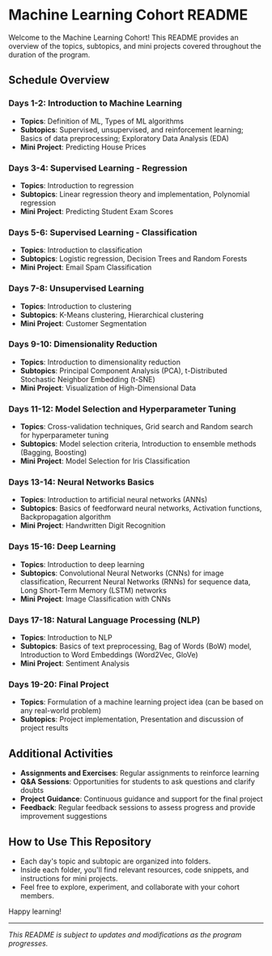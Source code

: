 # Machine Learning Cohort README

Welcome to the Machine Learning Cohort! This README provides an overview of the topics, subtopics, and mini projects covered throughout the duration of the program.

## Schedule Overview

### Days 1-2: Introduction to Machine Learning
- **Topics**: Definition of ML, Types of ML algorithms
- **Subtopics**: Supervised, unsupervised, and reinforcement learning; Basics of data preprocessing; Exploratory Data Analysis (EDA)
- **Mini Project**: Predicting House Prices

### Days 3-4: Supervised Learning - Regression
- **Topics**: Introduction to regression
- **Subtopics**: Linear regression theory and implementation, Polynomial regression
- **Mini Project**: Predicting Student Exam Scores

### Days 5-6: Supervised Learning - Classification
- **Topics**: Introduction to classification
- **Subtopics**: Logistic regression, Decision Trees and Random Forests
- **Mini Project**: Email Spam Classification

### Days 7-8: Unsupervised Learning
- **Topics**: Introduction to clustering
- **Subtopics**: K-Means clustering, Hierarchical clustering
- **Mini Project**: Customer Segmentation

### Days 9-10: Dimensionality Reduction
- **Topics**: Introduction to dimensionality reduction
- **Subtopics**: Principal Component Analysis (PCA), t-Distributed Stochastic Neighbor Embedding (t-SNE)
- **Mini Project**: Visualization of High-Dimensional Data

### Days 11-12: Model Selection and Hyperparameter Tuning
- **Topics**: Cross-validation techniques, Grid search and Random search for hyperparameter tuning
- **Subtopics**: Model selection criteria, Introduction to ensemble methods (Bagging, Boosting)
- **Mini Project**: Model Selection for Iris Classification

### Days 13-14: Neural Networks Basics
- **Topics**: Introduction to artificial neural networks (ANNs)
- **Subtopics**: Basics of feedforward neural networks, Activation functions, Backpropagation algorithm
- **Mini Project**: Handwritten Digit Recognition

### Days 15-16: Deep Learning
- **Topics**: Introduction to deep learning
- **Subtopics**: Convolutional Neural Networks (CNNs) for image classification, Recurrent Neural Networks (RNNs) for sequence data, Long Short-Term Memory (LSTM) networks
- **Mini Project**: Image Classification with CNNs

### Days 17-18: Natural Language Processing (NLP)
- **Topics**: Introduction to NLP
- **Subtopics**: Basics of text preprocessing, Bag of Words (BoW) model, Introduction to Word Embeddings (Word2Vec, GloVe)
- **Mini Project**: Sentiment Analysis

### Days 19-20: Final Project
- **Topics**: Formulation of a machine learning project idea (can be based on any real-world problem)
- **Subtopics**: Project implementation, Presentation and discussion of project results

## Additional Activities
- **Assignments and Exercises**: Regular assignments to reinforce learning
- **Q&A Sessions**: Opportunities for students to ask questions and clarify doubts
- **Project Guidance**: Continuous guidance and support for the final project
- **Feedback**: Regular feedback sessions to assess progress and provide improvement suggestions

## How to Use This Repository
- Each day's topic and subtopic are organized into folders.
- Inside each folder, you'll find relevant resources, code snippets, and instructions for mini projects.
- Feel free to explore, experiment, and collaborate with your cohort members.

Happy learning!

---
*This README is subject to updates and modifications as the program progresses.*

